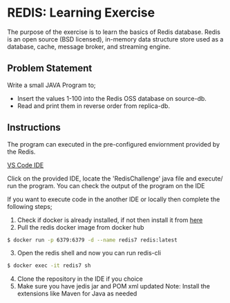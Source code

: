# REDIS: Learning Exercise
The purpose of the exercise is to learn the basics of Redis database.
Redis is an open source (BSD licensed), in-memory data structure store used as a database, cache, message broker, and streaming engine.

## Problem Statement
Write a small JAVA Program to;
  - Insert the values 1-100 into the Redis OSS database on source-db.
  - Read and print them in reverse order from replica-db.

## Instructions
The program can executed in the pre-configured enviornment provided by the Redis.

[VS Code IDE](https://code-dot-rl-s-tc-himanchu.ps-redislabs.com/)

Click on the provided IDE, locate the 'RedisChallenge' java file and execute/ run the program. 
You can check the output of the program on the IDE

If you want to execute code in the another IDE or locally then complete the following steps;
1. Check if docker is already installed, if not then install it from [here](https://docs.docker.com/desktop/install/mac-install/)
2. Pull the redis docker image from docker hub
```bash
$ docker run -p 6379:6379 -d --name redis7 redis:latest
```
3. Open the redis shell and now you can run redis-cli
```bash
$ docker exec -it redis7 sh
```
4. Clone the repository in the IDE if you choice
5. Make sure you have jedis jar and POM xml updated
Note: Install the extensions like Maven for Java as needed
